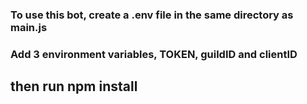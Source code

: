 ### To use this bot, create a .env file in the same directory as main.js

### Add 3 environment variables, TOKEN, guildID and clientID

## then run npm install